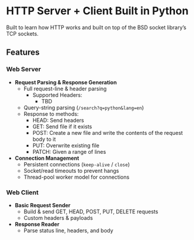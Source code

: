 # HTTP Server + Client Built in Python

Built to learn how HTTP works and built on top of the BSD socket library’s TCP sockets.

## Features

### Web Server

- **Request Parsing & Response Generation**
  - Full request-line & header parsing
    - Supported Headers:
      - TBD
  - Query-string parsing (`/search?q=python&lang=en`)
  - Response to methods:
    - HEAD: Send headers
    - GET: Send file if it exists
    - POST: Create a new file and write the contents of the request body to it
    - PUT: Overwrite existing file
    - PATCH: Given a range of lines
- **Connection Management**
  - Persistent connections (`keep-alive` / `close`)
  - Socket/read timeouts to prevent hangs
  - Thread-pool worker model for connections

### Web Client

- **Basic Request Sender**
  - Build & send GET, HEAD, POST, PUT, DELETE requests
  - Custom headers & payloads
- **Response Reader**
  - Parse status line, headers, and body
